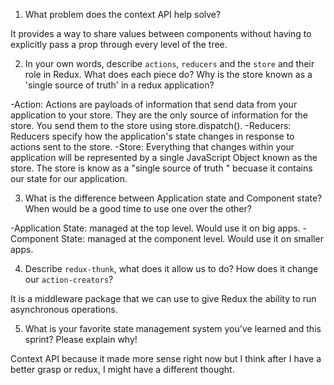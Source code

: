 1. What problem does the context API help solve?

It  provides a way to share values between components without having to explicitly pass a prop through every level of the tree.

2. In your own words, describe `actions`, `reducers` and the `store` and their role in Redux. What does each piece do? Why is the store known as a 'single source of truth' in a redux application?

-Action: Actions are payloads of information that send data from your application to your store. They are the only source of information for the store. You send them to the store               using store.dispatch().
-Reducers: Reducers specify how the application's state changes in response to actions sent to the store.
-Store: Everything that changes within your application will be represented by a single JavaScript Object known as the store. The store is know as a "single source of truth " becuase          it contains our state for our application.

3. What is the difference between Application state and Component state? When would be a good time to use one over the other?

-Application State: managed at the top level. Would use it on big apps.
-Component State: managed at the component level. Would use it on smaller apps.

4. Describe `redux-thunk`, what does it allow us to do? How does it change our `action-creators`?

It is a middleware package that we can use to give Redux the ability to run asynchronous operations.

5. What is your favorite state management system you've learned and this sprint? Please explain why!

Context API because it made more sense right now but I think after I have a better grasp or redux, I might have a different thought.
